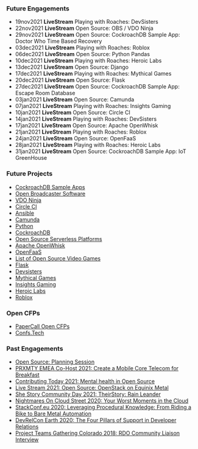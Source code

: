### Future Engagements
* 19nov2021 **LiveStream** Playing with Roaches: DevSisters
* 22nov2021 **LiveStream** Open Source: OBS / VDO Ninja
* 29nov2021 **LiveStream** Open Source: CockroachDB Sample App: Doctor Who Time Based Recovery
* 03dec2021 **LiveStream** Playing with Roaches: Roblox
* 06dec2021 **LiveStream** Open Source: Python Pandas
* 10dec2021 **LiveStream** Playing with Roaches: Heroic Labs
* 13dec2021 **LiveStream** Open Source: Django
* 17dec2021 **LiveStream** Playing with Roaches: Mythical Games
* 20dec2021 **LiveStream** Open Source: Flask
* 27dec2021 **LiveStream** Open Source: CockroachDB Sample App: Escape Room Database
* 03jan2021 **LiveStream** Open Source: Camunda
* 07jan2021 **LiveStream** Playing with Roaches: Insights Gaming
* 10jan2021 **LiveStream** Open Source: Circle CI
* 14jan2021 **LiveStream** Playing with Roaches: DevSisters
* 17jan2021 **LiveStream** Open Source: Apache OpenWhisk
* 21jan2021 **LiveStream** Playing with Roaches: Roblox
* 24jan2021 **LiveStream** Open Source: OpenFaaS
* 28jan2021 **LiveStream** Playing with Roaches: Heroic Labs
* 31jan2021 **LiveStream** Open Source: CockroachDB Sample App: IoT GreenHouse

### Future Projects
* [CockroachDB Sample Apps](https://github.com/cockroachdb/sample-apps)
* [Open Broadcaster Software](https://obsproject.com/)
* [VDO Ninja](https://docs.vdo.ninja/) 
* [Circle CI](https://circleci.com/)
* [Ansible](https://www.ansible.com/)
* [Camunda](https://camunda.com/)
* [Python](https://www.python.org/)
* [CockroachDB](https://www.cockroachlabs.com/docs/cockroachcloud/quickstart.html)
* [Open Source Serverless Platforms](https://www.redhat.com/sysadmin/get-started-serverless-computing)
* [Apache OpenWhisk](https://openwhisk.apache.org/)
* [OpenFaaS](https://docs.openfaas.com/)
* [List of Open Source Video Games](https://en.wikipedia.org/wiki/List_of_open-source_video_games)
* [Flask](https://flask.palletsprojects.com/en/2.0.x/)
* [Devsisters](https://www.devsisters.com/en/)
* [Mythical Games](https://mythicalgames.com/about)
* [Insights Gaming](https://insights.gg/)
* [Heroic Labs](https://heroiclabs.com/)
* [Roblox](https://www.roblox.com/)

### Open CFPs
* [PaperCall Open CFPs](https://www.papercall.io/events?cfps-scope=open&keywords=)
* [Confs.Tech](https://confs.tech/cfp)

### Past Engagements
* [Open Source: Planning Session](https://www.youtube.com/watch?v=zM7fJoFFXLI)
* [PRXMTY EMEA Co-Host 2021: Create a Mobile Core Telecom for Breakfast](https://metal.equinix.com/proximity/?wchannelid=ujj9b20qi5&wmediaid=4wtzuvr7w3)
* [Contributing Today 2021: Mental health in Open Source](https://www.contributing.today/past-sessions/mental-health-in-open-source-panel/)
* [Live Stream 2021: Open Source: OpenStack on Equinix Metal](https://youtu.be/aYxzd4YjXy4)
* [She Story Community Day 2021: TheirStory: Rain Leander](https://youtu.be/qJhyc-V-UqQ)
* [Nightmares On Cloud Street 2020: Your Worst Moments in the Cloud](https://youtu.be/Uz1L1lirun0)
* [StackConf.eu 2020: Leveraging Procedural Knowledge: From Riding a Bike to Bare Metal Automation](https://youtu.be/LSgWN8rdQ5Q)
* [DevRelCon Earth 2020: The Four Pillars of Support in Developer Relations](https://youtu.be/P_8DnKN9T0g)
* [Project Teams Gathering Colorado 2018: RDO Community Liaison Interview](https://youtu.be/E6P-p-HssIw)
